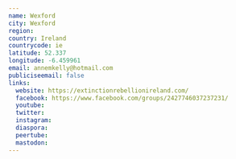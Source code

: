 ```yaml
---
name: Wexford
city: Wexford
region:
country: Ireland
countrycode: ie
latitude: 52.337
longitude: -6.459961
email: annemkelly@hotmail.com
publiciseemail: false
links:
  website: https://extinctionrebellionireland.com/
  facebook: https://www.facebook.com/groups/2427746037237231/
  youtube:
  twitter:
  instagram:
  diaspora:
  peertube:
  mastodon:
---
```

